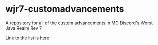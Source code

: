 # wjr7-customadvancements
A repository for all of the custom advancements in MC Discord's Worst Java Realm Rev 7

Link to the list is [here](https://github.com/nachog2003/wjr7-customadvancements/blob/master/ADVANCEMENTS)
